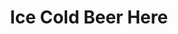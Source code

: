 ---
title: "Ice Cold Beer Here"
url: /milford/ice-cold-beer-here-west-harford-street/
shop: beverages
---